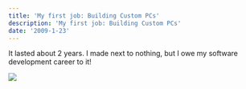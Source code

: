 ```yaml
---
title: 'My first job: Building Custom PCs'
description: 'My first job: Building Custom PCs'
date: '2009-1-23'
---
```


It lasted about 2 years. I made next to nothing, but I owe my software development career to it!

[![](/images/badge?id=570) ][0]


[0]: http://www.plinky.com/mini/reroute/570